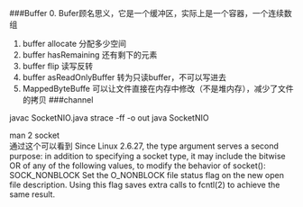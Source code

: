 ###Buffer
0. Bufer顾名思义，它是一个缓冲区，实际上是一个容器，一个连续数组
1. buffer allocate 分配多少空间
2. buffer hasRemaining 还有剩下的元素
3. buffer flip 读写反转
4. buffer asReadOnlyBuffer 转为只读buffer，不可以写进去
5. MappedByteBuffe 可以让文件直接在内存中修改（不是堆内存），减少了文件的拷贝
###channel



javac SocketNIO.java
strace -ff -o out java SocketNIO

man 2 socket   
通过这个可以看到
Since Linux 2.6.27, the type argument serves a second purpose: in addition to specifying a socket type, it may include the bitwise OR of any of the following values, to modify the behavior of
 socket():
SOCK_NONBLOCK   Set the O_NONBLOCK file status flag on the new open file description.  Using this flag saves extra calls to fcntl(2) to achieve the same result.